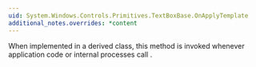```yaml
---
uid: System.Windows.Controls.Primitives.TextBoxBase.OnApplyTemplate
additional_notes.overrides: *content
---
```


<p>When implemented in a derived class, this method is invoked whenever application code or internal processes call <xref href="System.Windows.FrameworkElement.ApplyTemplate"></xref>.</p>


